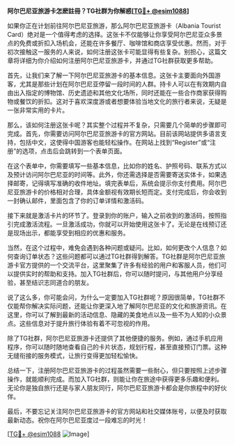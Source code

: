 **阿尔巴尼亚旅游卡怎麽註冊？TG社群为你解惑[[TG💪+ @esim1088](https://t.me/s/esim1088)]**

如果你正在计划前往阿尔巴尼亚旅游，那么阿尔巴尼亚旅游卡（Albania Tourist Card）绝对是一个值得考虑的选择。这张卡不仅能够让你享受阿尔巴尼亚众多景点的免费或折扣入场机会，还能在许多餐厅、咖啡馆和商店享受优惠。然而，对于初次接触这一服务的人来说，如何注册这张卡可能显得有些复杂。别担心，这篇文章将详细为你介绍如何注册阿尔巴尼亚旅游卡，并通过TG社群获取更多帮助。

首先，让我们来了解一下阿尔巴尼亚旅游卡的基本信息。这张卡主要面向外国游客，尤其是那些计划在阿尔巴尼亚停留一段时间的人群。持卡人可以在有效期内自由出入指定的博物馆、历史遗迹和其他文化场所，同时还能在一些合作商家获得购物或餐饮的折扣。这对于喜欢深度游或者想要体验当地文化的旅行者来说，无疑是一张非常实用的卡片。

那么，该如何注册这张卡呢？其实整个过程并不复杂，只需要几个简单的步骤即可完成。首先，你需要访问阿尔巴尼亚旅游卡的官方网站。目前该网站提供多语言支持，包括中文，这使得中国游客也能轻松操作。在网站上找到“Register”或“注册”的选项，点击后会跳转到一个表单页面。

在这个表单中，你需要填写一些基本信息，比如你的姓名、护照号码、联系方式以及预计访问阿尔巴尼亚的时间等。此外，你还需选择是否需要寄送实体卡，如果选择邮寄，记得填写准确的收件地址。填完表单后，系统会提示你支付费用。阿尔巴尼亚旅游卡的价格相对合理，具体金额视有效期长短而定。支付完成后，你会收到一封确认邮件，里面包含了你的订单详情和激活码。

接下来就是激活卡片的环节了。登录到你的账户，输入之前收到的激活码，按照指引完成激活流程。一旦激活成功，你就可以开始使用这张卡了。无论是在线预订还是现场出示，都能享受到相应的优惠和服务。

当然，在这个过程中，难免会遇到各种问题或疑问。比如，如何更改个人信息？如何查询订单状态？这些问题都可以通过TG社群得到解答。TG社群是阿尔巴尼亚旅游卡官方提供的一个交流平台，这里聚集了许多有经验的用户和客服人员，他们可以提供实时的帮助和支持。加入TG社群后，你可以随时提问，与其他用户分享经验，甚至结识志同道合的朋友。

说了这么多，你可能会问，为什么一定要加入TG社群呢？原因很简单，TG社群不仅能帮你解决实际问题，还能让你更深入地了解阿尔巴尼亚的文化和旅游资讯。在这里，你可以了解到最新的活动信息、隐藏的美食地点以及一些不为人知的小众景点。这些信息对于提升旅行体验有着不可忽视的作用。

除了TG社群，阿尔巴尼亚旅游卡还提供了其他便捷的服务。例如，通过手机应用程序，你可以随时随地查看自己的卡片状态，规划行程，甚至直接预订门票。这种无缝衔接的服务模式，让旅行变得更加轻松愉快。

总结一下，注册阿尔巴尼亚旅游卡的过程虽然需要一些耐心，但只要按照上述步骤操作，就能顺利完成。而加入TG社群，则能让你在旅途中获得更多乐趣和便利。无论你是独自旅行还是与家人朋友同行，阿尔巴尼亚旅游卡都会是你旅程中的好伙伴。

最后，不要忘记关注阿尔巴尼亚旅游卡的官方网站和社交媒体账号，以便及时获取最新动态。祝你在阿尔巴尼亚度过一段难忘的时光！

[[TG💪+ @esim1088](https://t.me/s/esim1088) ![Image](https://i.postimg.cc/4NQfJmqS/Snipaste-2025-05-13-00-14-12.png)]